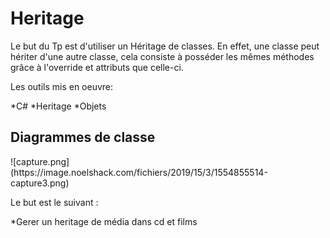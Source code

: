 # Heritage
Le but du Tp est d'utiliser un Héritage de classes. En effet, une classe peut hériter d'une autre classe, cela consiste à posséder les mêmes méthodes grâce à l'override et attributs que celle-ci.

Les outils mis en oeuvre:

*C#
*Heritage
*Objets

<h2>Diagrammes de classe</h2>
![capture.png](https://image.noelshack.com/fichiers/2019/15/3/1554855514-capture3.png)<br>

Le but est le suivant :

*Gerer un heritage de média dans cd et films
